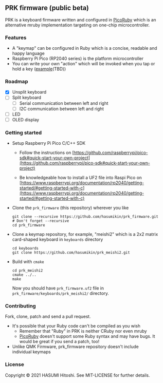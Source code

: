 ## PRK firmware (public beta)

PRK is a keyboard firmware written and configured in [PicoRuby](https://github.com/hasumikin/picoruby) which is an alternative mruby implementation targeting on one-chip microcontroller.

### Features

- A "keymap" can be configured in Ruby which is a concise, readable and happy language
- Raspberry Pi Pico (RP2040 series) is the platform microcontroller
- You can write your own "action" which will be invoked when you tap or hold a key ([example]()(TBD))

### Roadmap

- [x] Unsplit keyboard
- [ ] Split keyboard
  - [ ] Serial communication between left and right
  - [ ] I2C communication between left and right
- [ ] LED
- [ ] OLED display

### Getting started

- Setup Raspberry Pi Pico C/C++ SDK

  - Follow the instructions on [https://github.com/raspberrypi/pico-sdk#quick-start-your-own-project](https://github.com/raspberrypi/pico-sdk#quick-start-your-own-project)

  - Be knowledgeable how to install a UF2 file into Raspi Pico on [https://www.raspberrypi.org/documentation/rp2040/getting-started/#getting-started-with-c](https://www.raspberrypi.org/documentation/rp2040/getting-started/#getting-started-with-c)

- Clone the `prk_firmware` (this repository) wherever you like

    ```
    git clone --recursive https://github.com/hasumikin/prk_firmware.git # Don't forget --recursive
    cd prk_firmware
    ```

- Clone a keymap repository, for example, "meishi2" which is a 2x2 matrix card-shaped keyboard in `keyboards` directory

    ```
    cd keyboards
    git clone https://github.com/hasumikin/prk_meishi2.git
    ```

- Build with `cmake`

    ```
    cd prk_meishi2
    cmake ../..
    make
    ```

    Now you should have `prk_firmware.uf2` file in `prk_firmware/keyboards/prk_meishi2/` directory.

### Contributing

Fork, clone, patch and send a pull request.

- It's possible that your Ruby code can't be compiled as you wish
  - Remember that "Ruby" in PRK is neither CRuby nor even mruby
  - [PicoRuby](https://github.com/hasumikin/picoruby) doesn't support some Ruby syntax and may have bugs. It would be great if you send a patch, too!
- Unlike QMK Firmware, prk_firmware repository doesn't include individual keymaps

### License

Copyright © 2021 HASUMI Hitoshi. See MIT-LICENSE for further details.
